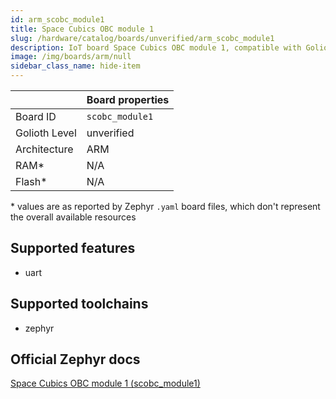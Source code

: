 ```yaml
---
id: arm_scobc_module1
title: Space Cubics OBC module 1
slug: /hardware/catalog/boards/unverified/arm_scobc_module1
description: IoT board Space Cubics OBC module 1, compatible with Golioth at unverified level.
image: /img/boards/arm/null
sidebar_class_name: hide-item
---
```


[//]: # (This is an auto-generated file, do not edit! Changes to it will be lost upon re-generation)



|                | Board properties     |
| -------------  | -------------------- |
| Board ID       | `scobc_module1` |
| Golioth Level  | unverified       |
| Architecture   | ARM |
| RAM*           | N/A |
| Flash*         | N/A |

\* values are as reported by Zephyr `.yaml` board files, which don't represent the overall available resources



## Supported features

* uart

## Supported toolchains

* zephyr

## Official Zephyr docs

[Space Cubics OBC module 1 (scobc_module1)](https://docs.zephyrproject.org/latest/boards/arm/scobc_module1/doc/index.html)
